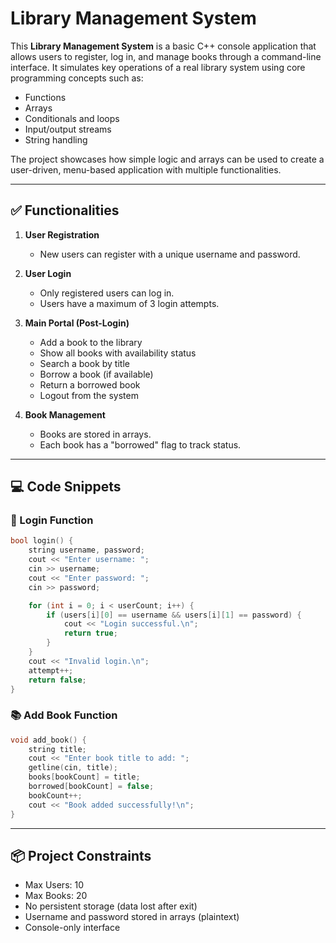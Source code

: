 # Library Management System

This **Library Management System** is a basic C++ console application that allows users to register, log in, and manage books through a command-line interface. It simulates key operations of a real library system using core programming concepts such as:

- Functions
- Arrays
- Conditionals and loops
- Input/output streams
- String handling

The project showcases how simple logic and arrays can be used to create a user-driven, menu-based application with multiple functionalities.

---

## ✅ Functionalities

1. **User Registration**  
   - New users can register with a unique username and password.

2. **User Login**  
   - Only registered users can log in.
   - Users have a maximum of 3 login attempts.

3. **Main Portal (Post-Login)**  
   - Add a book to the library
   - Show all books with availability status
   - Search a book by title
   - Borrow a book (if available)
   - Return a borrowed book
   - Logout from the system

4. **Book Management**  
   - Books are stored in arrays.
   - Each book has a "borrowed" flag to track status.

---

## 💻 Code Snippets

### 🔐 Login Function

```cpp
bool login() {
    string username, password;
    cout << "Enter username: ";
    cin >> username;
    cout << "Enter password: ";
    cin >> password;

    for (int i = 0; i < userCount; i++) {
        if (users[i][0] == username && users[i][1] == password) {
            cout << "Login successful.\n";
            return true;
        }
    }
    cout << "Invalid login.\n";
    attempt++;
    return false;
}
```
### 📚 Add Book Function

```cpp
void add_book() {
    string title;
    cout << "Enter book title to add: ";
    getline(cin, title);
    books[bookCount] = title;
    borrowed[bookCount] = false;
    bookCount++;
    cout << "Book added successfully!\n";
}
```
---
## 📦 Project Constraints
- Max Users: 10
- Max Books: 20
- No persistent storage (data lost after exit)
- Username and password stored in arrays (plaintext)
- Console-only interface
